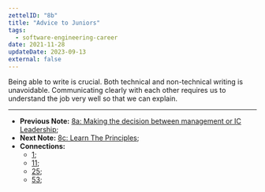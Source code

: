 ```yaml
---
zettelID: "8b"
title: "Advice to Juniors"
tags:
  - software-engineering-career
date: 2021-11-28
updateDate: 2023-09-13
external: false
---
```


Being able to write is crucial. Both technical and non-technical writing is unavoidable. Communicating clearly with each other requires us to understand the job very well so that we can explain.

---

- **Previous Note:** [8a: Making the decision between management or IC Leadership](/notes/8a/);
- **Next Note:** [8c: Learn The Principles](/notes/8c/);
- **Connections:**
  - [1](/notes/1/);
  - [11](/notes/11/);
  - [25](/notes/25/);
  - [53](/notes/53/);
